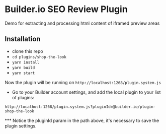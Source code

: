 # Builder.io SEO Review Plugin
Demo for extracting and processing html content of iframed preview areas

## Installation

- clone this repo
- `cd plugins/shop-the-look`
- `yarn install`
- `yarn build`
- `yarn start`

Now the plugin will be running on `http://localhost:1268/plugin.system.js`

- Go to your Builder account settings, and add the local plugin to your list of plugins:

```
http://localhost:1268/plugin.system.js?pluginId=@builder.io/plugin-shop-the-look
```

*** Notice the pluginId param in the path above, it's necessary to save the plugin settings.

